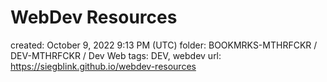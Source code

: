 # WebDev Resources

created: October 9, 2022 9:13 PM (UTC)
folder: BOOKMRKS-MTHRFCKR / DEV-MTHRFCKR / Dev Web
tags: DEV, webdev
url: https://siegblink.github.io/webdev-resources